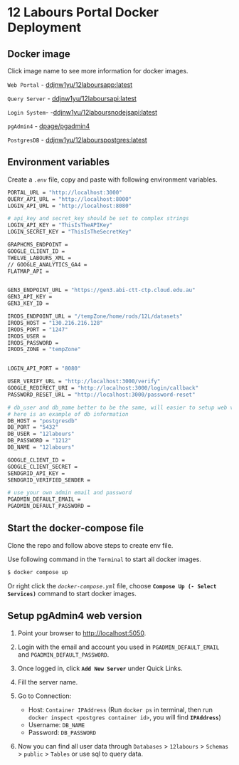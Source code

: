 # 12 Labours Portal Docker Deployment

## Docker image
Click image name to see more information for docker images.

`Web Portal` - [ddjnw1yu/12laboursapp:latest](https://hub.docker.com/r/ddjnw1yu/12laboursapp)

`Query Server` - [ddjnw1yu/12laboursapi:latest](https://hub.docker.com/r/ddjnw1yu/12laboursapi)

`Login System`- -[ddjnw1yu/12laboursnodejsapi:latest](https://hub.docker.com/r/ddjnw1yu/12laboursnodejsapi)

`pgAdmin4` - [dpage/pgadmin4](https://hub.docker.com/r/dpage/pgadmin4)

`PostgresDB` - [ddjnw1yu/12labourspostgres:latest](https://hub.docker.com/r/ddjnw1yu/12labourspostgres)

## Environment variables
Create a *`.env`* file, copy and paste with following environment variables.
```bash
PORTAL_URL = "http://localhost:3000"
QUERY_API_URL = "http://localhost:8000"
LOGIN_API_URL = "http://localhost:8080"

# api_key and secret_key should be set to complex strings
LOGIN_API_KEY = "ThisIsTheAPIKey"
LOGIN_SECRET_KEY = "ThisIsTheSecretKey"

GRAPHCMS_ENDPOINT =
GOOGLE_CLIENT_ID =
TWELVE_LABOURS_XML =
// GOOGLE_ANALYTICS_GA4 =
FLATMAP_API =


GEN3_ENDPOINT_URL = "https://gen3.abi-ctt-ctp.cloud.edu.au"
GEN3_API_KEY =
GEN3_KEY_ID =

IRODS_ENDPOINT_URL = "/tempZone/home/rods/12L/datasets"
IRODS_HOST = "130.216.216.128"
IRODS_PORT = "1247"
IRODS_USER =
IRODS_PASSWORD =
IRODS_ZONE = "tempZone"


LOGIN_API_PORT = "8080"

USER_VERIFY_URL = "http://localhost:3000/verify"
GOOGLE_REDIRECT_URI = "http://localhost:3000/login/callback"
PASSWORD_RESET_URL = "http://localhost:3000/password-reset"

# db_user and db_name better to be the same, will easier to setup web version pgadmin4
# here is an example of db information
DB_HOST = "postgresdb"
DB_PORT = "5432"
DB_USER = "12labours"
DB_PASSWORD = "1212"
DB_NAME = "12labours"

GOOGLE_CLIENT_ID =
GOOGLE_CLIENT_SECRET =
SENDGRID_API_KEY =
SENDGRID_VERIFIED_SENDER =

# use your own admin email and password
PGADMIN_DEFAULT_EMAIL =
PGADMIN_DEFAULT_PASSWORD =
```

## Start the docker-compose file
Clone the repo and follow above steps to create env file.

Use following command in the `Terminal` to start all docker images.
```bash
$ docker compose up
```
Or right click the *`docker-compose.yml`* file, choose **`Compose Up (- Select Services)`** command to start docker images.


## Setup pgAdmin4 web version
1. Point your browser to [http://localhost:5050](http://localhost:5050).
2. Login with the email and account you used in `PGADMIN_DEFAULT_EMAIL` and `PGADMIN_DEFAULT_PASSWORD`.
3. Once logged in, click **`Add New Server`** under Quick Links.
4. Fill the server name.
5. Go to Connection:

    - Host: `Container IPAddress` (Run `docker ps` in terminal, then run `docker inspect <postgres container id>`, you will find **`IPAddress`**)
    - Username: `DB_NAME`
    - Password: `DB_PASSWORD`
6. Now you can find all user data through `Databases` > `12labours` > `Schemas` > `public` > `Tables` or use sql to query data.
